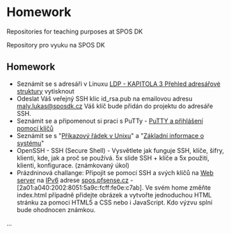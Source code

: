 # Homework
Repositories for teaching purposes at SPOS DK

Repository pro vyuku na SPOS DK

## Homework

- Seznámit se s adresáři v Linuxu [LDP - KAPITOLA 3 Přehled adresářové struktury](http://ftp.linux.cz/pub/linux/people/milan_kerslager/ldp3/LDP3_body.pdf#page=155) vytisknout
- Odeslat Váš veřejný SSH klic id_rsa.pub na emailovou adresu maly.lukas@sposdk.cz Váš klíč bude přidán do projektu do adresáře SSH.
- Seznámit se a připomenout si praci s PuTTy - [PuTTY a přihlášení pomocí klíčů](https://www.pslib.cz/milan.kerslager/PuTTY_a_p%C5%99ihl%C3%A1%C5%A1en%C3%AD_pomoc%C3%AD_kl%C3%AD%C4%8D%C5%AF)
- Seznámit se s "[Příkazový řádek v Unixu](https://www.pslib.cz/milan.kerslager/P%C5%99%C3%ADkazov%C3%BD_%C5%99%C3%A1dek_v_Unixu)" a "[Základní informace o systému](https://www.pslib.cz/milan.kerslager/Z%C3%A1kladn%C3%AD_informace_o_syst%C3%A9mu)"
- OpenSSH - SSH (Secure Shell) - Vysvětlete jak funguje SSH, klíče, šifry, klienti, kde, jak a proč se používá. 5x slide SSH + klíče a 5x použití, klienti, konfigurace. (známkovaný úkol)
- Prázdninová challange: Připojit se pomocí SSH a svých klíčů na [Web server](https://github.com/sposdknl/2024-sposdk-osy/tree/main/Docs/Web-server) na [IPv6](https://cs.wikipedia.org/wiki/IPv6) adrese [spos.pfsense.cz](https://spos.pfsense.cz/) - [2a01:a040:2002:8051:5a9c:fcff:fe0e:c7ab]. Ve svém home změňte index.html případně přidejte obrázek a vytvořte jednoduchou HTML stránku za pomoci HTML5 a CSS nebo i JavaScript. Kdo výzvu splní bude ohodnocen známkou.

...